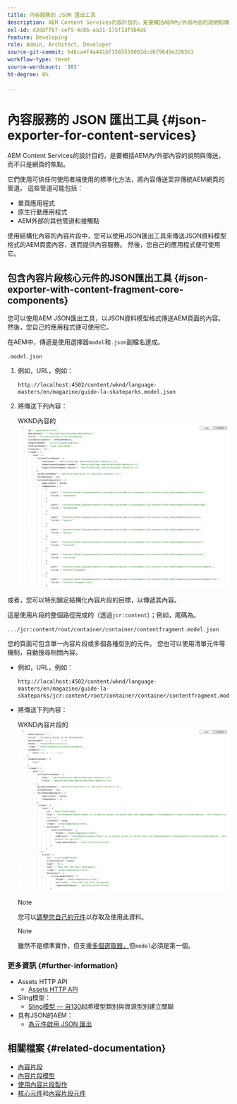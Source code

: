 ```yaml
---
title: 內容服務的 JSON 匯出工具
description: AEM Content Services的設計目的，是要概括AEM內/外部內容的說明和傳遞，而不只是關注網頁。 它們使用可供任何使用者端使用的標準化方法，將內容傳送至非傳統AEM網頁的管道。
exl-id: d3ddffb7-cef9-4c86-aa31-175f13f9b4a5
feature: Developing
role: Admin, Architect, Developer
source-git-commit: 646ca4f4a441bf1565558002dcd6f96d3e228563
workflow-type: tm+mt
source-wordcount: '383'
ht-degree: 8%

---
```


# 內容服務的 JSON 匯出工具 {#json-exporter-for-content-services}

AEM Content Services的設計目的，是要概括AEM內/外部內容的說明與傳送，而不只是網頁的焦點。

它們使用可供任何使用者端使用的標準化方法，將內容傳送至非傳統AEM網頁的管道。 這些管道可能包括：

* 單頁應用程式
* 原生行動應用程式
* AEM外部的其他管道和接觸點

使用結構化內容的內容片段中，您可以使用JSON匯出工具來傳送JSON資料模型格式的AEM頁面內容，進而提供內容服務。 然後，您自己的應用程式便可使用它。

## 包含內容片段核心元件的JSON匯出工具 {#json-exporter-with-content-fragment-core-components}

您可以使用AEM JSON匯出工具，以JSON資料模型格式傳送AEM頁面的內容。 然後，您自己的應用程式便可使用它。

在AEM中，傳遞是使用選擇器`model`和`.json`副檔名達成。

`.model.json`

1. 例如，URL，例如：

   ```shell
   http://localhost:4502/content/wknd/language-masters/en/magazine/guide-la-skateparks.model.json
   ```

1. 將傳送下列內容：

   WKND內容的![JSON模型](assets/json-model-wknd.png)

或者，您可以特別鎖定結構化內容片段的目標，以傳遞其內容。

這是使用片段的整個路徑完成的（透過`jcr:content`）；例如，尾碼為。

`.../jcr:content/root/container/container/contentfragment.model.json`

您的頁面可包含單一內容片段或多個各種型別的元件。 您也可以使用清單元件等機制，自動搜尋相關內容。

* 例如，URL，例如：

  ```shell
  http://localhost:4502/content/wknd/language-masters/en/magazine/guide-la-skateparks/jcr:content/root/container/container/contentfragment.model.json
  ```

* 將傳送下列內容：

  WKND內容片段的![JSON模型](assets/json-model-wknd-content-fragment.png)

  >[!NOTE]
  >
  >您可以[調整您自己的元件](enabling-json-exporter.md)以存取及使用此資料。

  >[!NOTE]
  >
  >雖然不是標準實作，但支援[多個選取器，](enabling-json-exporter.md#multiple-selectors)但`model`必須是第一個。

### 更多資訊 {#further-information}

* Assets HTTP API
   * [Assets HTTP API](/help/assets/developer-reference-material-apis.md)
* Sling模型：
   * [Sling模型 — 自130](https://sling.apache.org/documentation/bundles/models.html#associating-a-model-class-with-a-resource-type-since-130)起將模型類別與資源型別建立關聯
* 具有JSON的AEM：
   * [為元件啟用 JSON 匯出](enabling-json-exporter.md)

## 相關檔案 {#related-documentation}

* [內容片段](/help/sites-cloud/administering/content-fragments/overview.md)
* [內容片段模型](/help/sites-cloud/administering/content-fragments/content-fragment-models.md)
* [使用內容片段製作](/help/sites-cloud/authoring/fragments/content-fragments.md)
* [核心元件](https://experienceleague.adobe.com/docs/experience-manager-core-components/using/introduction.html?lang=zh-Hant)和[內容片段元件](https://experienceleague.adobe.com/docs/experience-manager-core-components/using/components/content-fragment-component.html)
